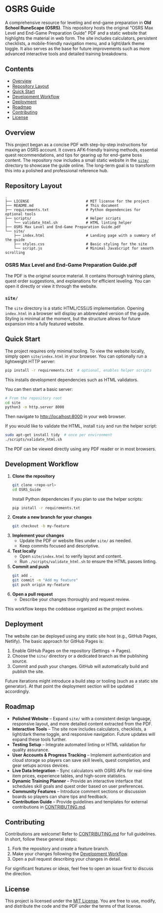 # OSRS Guide

A comprehensive resource for leveling and end-game preparation in **Old School RuneScape (OSRS)**. This repository hosts the original "OSRS Max Level and End-Game Preparation Guide" PDF and a static website that highlights the material in web form. The site includes calculators, persistent checklists, a mobile-friendly navigation menu, and a light/dark theme toggle. It also serves as the base for future improvements such as more advanced interactive tools and detailed training breakdowns.

## Contents

- [Overview](#overview)
- [Repository Layout](#repository-layout)
- [Quick Start](#quick-start)
- [Development Workflow](#development-workflow)
- [Deployment](#deployment)
- [Roadmap](#roadmap)
- [Contributing](#contributing)
- [License](#license)

## Overview

This project began as a concise PDF with step-by-step instructions for maxing an OSRS account. It covers AFK-friendly training methods, essential quest recommendations, and tips for gearing up for end-game boss content. The repository now includes a small static website in the [`site/`](site/) directory to showcase the guide online. The long-term goal is to transform this into a polished and professional reference hub.

## Repository Layout

```
.
├── LICENSE                          # MIT license for the project
├── README.md                        # This document
├── requirements.txt                 # Python dependencies for optional tools
├── scripts/                         # Helper scripts
│   └── validate_html.sh             # HTML linting helper
├── OSRS Max Level and End-Game Preparation Guide.pdf
└── site/
    ├── index.html                   # Landing page with a summary of the guide
    ├── styles.css                   # Basic styling for the site
    └── script.js                    # Minimal JavaScript for smooth scrolling
```

### OSRS Max Level and End-Game Preparation Guide.pdf
The PDF is the original source material. It contains thorough training plans, quest order suggestions, and explanations for efficient leveling. You can open it directly or view it through the website.

### `site/`
The `site` directory is a static HTML/CSS/JS implementation. Opening `index.html` in a browser will display an abbreviated version of the guide. Styling is minimal at the moment, but the structure allows for future expansion into a fully featured website.

## Quick Start

The project requires only minimal tooling. To view the website locally, simply open `site/index.html` in your browser. You can optionally run a lightweight HTTP server:

```bash
pip install -r requirements.txt  # optional, enables helper scripts
```

This installs development dependencies such as HTML validators.

You can then start a basic server:

```bash
# From the repository root
cd site
python3 -m http.server 8000
```

Then navigate to <http://localhost:8000> in your web browser.

If you would like to validate the HTML, install `tidy` and run the helper script:

```bash
sudo apt-get install tidy  # once per environment
./scripts/validate_html.sh
```

The PDF can be viewed directly using any PDF reader or in most browsers.

## Development Workflow

1. **Clone the repository**
   ```bash
   git clone <repo-url>
   cd OSRS_Guide
   ```
   Install Python dependencies if you plan to use the helper scripts:
   ```bash
   pip install -r requirements.txt
   ```
2. **Create a new branch for your changes**
   ```bash
   git checkout -b my-feature
   ```
3. **Implement your changes**
   - Update the PDF or website files under `site/` as needed.
   - Keep commits focused and descriptive.
4. **Test locally**
   - Open `site/index.html` to verify layout and content.
   - Run `./scripts/validate_html.sh` to ensure the HTML passes linting.
5. **Commit and push**
   ```bash
   git add .
   git commit -m "Add my feature"
   git push origin my-feature
   ```
6. **Open a pull request**
   - Describe your changes thoroughly and request review.

This workflow keeps the codebase organized as the project evolves.

## Deployment

The website can be deployed using any static site host (e.g., GitHub Pages, Netlify). The basic approach for GitHub Pages is:

1. Enable GitHub Pages on the repository (Settings → Pages).
2. Choose the `site/` directory or a dedicated branch as the publishing source.
3. Commit and push your changes. GitHub will automatically build and publish the site.

Future iterations might introduce a build step or tooling (such as a static site generator). At that point the deployment section will be updated accordingly.

## Roadmap

- **Polished Website** – Expand `site/` with a consistent design language, responsive layout, and more detailed content extracted from the PDF.
- **Interactive Tools** – The site now includes calculators, checklists, a light/dark theme toggle, and responsive navigation. Future updates will expand these tools further.
- **Testing Setup** – Integrate automated linting or HTML validation for quality assurance.
- **User Accounts & Progress Tracking** – Implement authentication and cloud storage so players can save skill levels, quest completion, and gear setups across devices.
- **Live Data Integration** – Sync calculators with OSRS APIs for real-time item prices, experience tables, and high-score statistics.
- **Dynamic Training Planner** – Provide an interactive interface that schedules skill goals and quest order based on user preferences.
- **Community Features** – Introduce comment sections or discussion boards so players can share tips and feedback.
- **Contribution Guide** – Provide guidelines and templates for external contributions in [CONTRIBUTING.md](CONTRIBUTING.md).

## Contributing

Contributions are welcome! Refer to [CONTRIBUTING.md](CONTRIBUTING.md) for full guidelines. In short, follow these general steps:

1. Fork the repository and create a feature branch.
2. Make your changes following the [Development Workflow](#development-workflow).
3. Open a pull request describing your changes in detail.

For significant features or ideas, feel free to open an issue first to discuss the direction.

## License

This project is licensed under the [MIT License](LICENSE). You are free to use, modify, and distribute the code and the PDF under the terms of that license.

